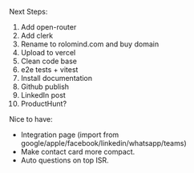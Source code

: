 
Next Steps:
1. Add open-router
2. Add clerk
3. Rename to rolomind.com and buy domain
3. Upload to vercel
4. Clean code base
5. e2e tests + vitest
6. Install documentation
7. Github publish 
8. LinkedIn post
9. ProductHunt?


Nice to have:
- Integration page (import from google/apple/facebook/linkedin/whatsapp/teams)
- Make contact card more compact.
- Auto questions on top ISR.